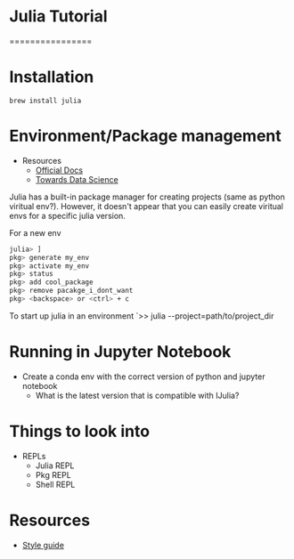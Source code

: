 # Julia Tutorial
================

# Installation
`brew install julia`

# Environment/Package management
* Resources
    * [Official Docs](https://pkgdocs.julialang.org/)
    * [Towards Data Science](https://towardsdatascience.com/how-to-setup-project-environments-in-julia-ec8ae73afe9c)

Julia has a built-in package manager for creating projects (same as python viritual env?).
However, it doesn't appear that you can easily create viritual envs for a specific julia version.

For a new env
```bash
julia> ]
pkg> generate my_env
pkg> activate my_env
pkg> status
pkg> add cool_package
pkg> remove pacakge_i_dont_want
pkg> <backspace> or <ctrl> + c
```

To start up julia in an environment
`>> julia --project=path/to/project_dir


# Running in Jupyter Notebook
* Create a conda env with the correct version of python and jupyter notebook
    * What is the latest version that is compatible with IJulia?

# Things to look into
* REPLs
    * Julia REPL
    * Pkg REPL
    * Shell REPL

# Resources
* [Style guide](https://docs.julialang.org/en/v1/manual/style-guide/)
